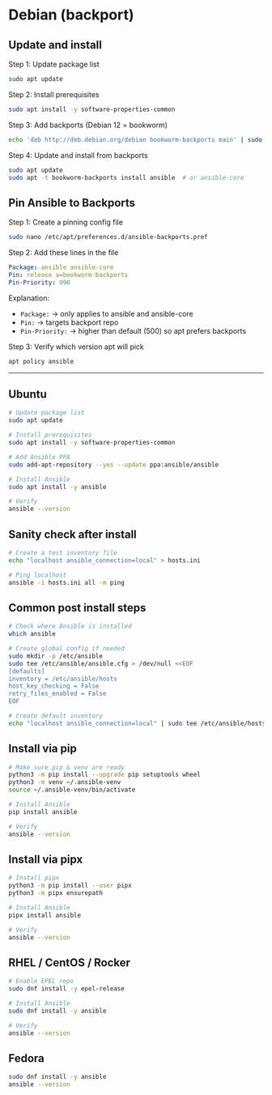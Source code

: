 # Debian (backport)

## Update and install

Step 1: Update package list

```bash
sudo apt update
```

Step 2: Install prerequisites

```bash
sudo apt install -y software-properties-common
```

Step 3: Add backports (Debian 12 = bookworm)

```bash
echo 'deb http://deb.debian.org/debian bookworm-backports main' | sudo tee /etc/apt/sources.list.d/backports.list
```

Step 4: Update and install from backports

```bash
sudo apt update
sudo apt -t bookworm-backports install ansible  # or ansible-core
```

## Pin Ansible to Backports

Step 1: Create a pinning config file

```bash
sudo nano /etc/apt/preferences.d/ansible-backports.pref
```

Step 2: Add these lines in the file

```yaml
Package: ansible ansible-core
Pin: release a=bookworm-backports
Pin-Priority: 990
```

Explanation:

- `Package:` -> only applies to ansible and ansible-core
- `Pin:` -> targets backport repo
- `Pin-Priority:` -> higher than default (500) so apt prefers backports

Step 3: Verify which version apt will pick

```bash
apt policy ansible
```

---

## Ubuntu

```bash
# Update package list
sudo apt update

# Install prerequisites
sudo apt install -y software-properties-common

# Add Ansible PPA
sudo add-apt-repository --yes --update ppa:ansible/ansible

# Install Ansible
sudo apt install -y ansible

# Verify
ansible --version
```

## Sanity check after install

```bash
# Create a test inventory file
echo "localhost ansible_connection=local" > hosts.ini

# Ping localhost
ansible -i hosts.ini all -m ping
```

## Common post install steps

```bash
# Check where Ansible is installed
which ansible

# Create global config if needed
sudo mkdir -p /etc/ansible
sudo tee /etc/ansible/ansible.cfg > /dev/null <<EOF
[defaults]
inventory = /etc/ansible/hosts
host_key_checking = False
retry_files_enabled = False
EOF

# Create default inventory
echo "localhost ansible_connection=local" | sudo tee /etc/ansible/hosts
```

## Install via pip

```bash
# Make sure pip & venv are ready
python3 -m pip install --upgrade pip setuptools wheel
python3 -m venv ~/.ansible-venv
source ~/.ansible-venv/bin/activate

# Install Ansible
pip install ansible

# Verify
ansible --version
```

## Install via pipx

```bash
# Install pipx
python3 -m pip install --user pipx
python3 -m pipx ensurepath

# Install Ansible
pipx install ansible

# Verify
ansible --version
```

## RHEL / CentOS / Rocker

```bash
# Enable EPEL repo
sudo dnf install -y epel-release

# Install Ansible
sudo dnf install -y ansible

# Verify
ansible --version
```

## Fedora

```bash
sudo dnf install -y ansible
ansible --version
```
